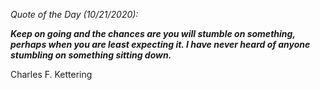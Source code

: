 *Quote of the Day (10/21/2020):*

_**Keep on going and the chances are you will stumble on something, perhaps when you are least expecting it. I have never heard of anyone stumbling on something sitting down.**_

Charles F. Kettering